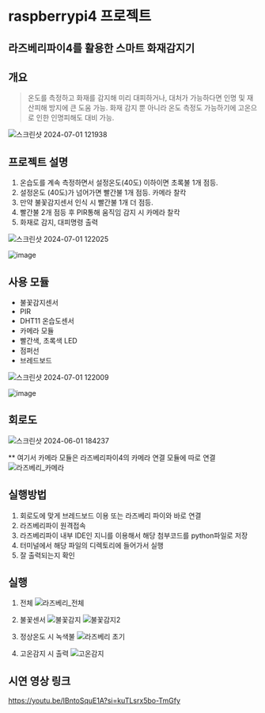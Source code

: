 # raspberrypi4 프로젝트
## 라즈베리파이4를 활용한 스마트 화재감지기

## 개요
> 온도를 측정하고 화재를 감지해 미리 대피하거나, 대처가 가능하다면 인명 및 재산피해 방지에 큰 도움 가능.
> 화재 감지 뿐 아니라 온도 측정도 가능하기에 고온으로 인한 인명피해도 대비 가능.

![스크린샷 2024-07-01 121938](https://github.com/hjyoon99/RaspberryPi4_SmartFireDetector/assets/108658882/cbe30e81-e346-4e7e-8feb-e1d37a975386)

## 프로젝트 설명

1. 온습도를 계속 측정하면서 설정온도(40도) 이하이면 초록불 1개 점등.
2. 설정온도 (40도)가 넘어가면 빨간불 1개 점등. 카메라 찰칵
3. 만약 불꽃감지센서 인식 시 빨간불 1개 더 점등.
4. 빨간불 2개 점등 후 PIR통해 움직임 감지 시 카메라 찰칵
5. 화재로 감지, 대피명령 출력

![스크린샷 2024-07-01 122025](https://github.com/hjyoon99/RaspberryPi4_SmartFireDetector/assets/108658882/a79e4fdf-9b8d-4775-9b45-3236eb64d8b9)

![image](https://github.com/hjyoon99/RaspberryPi4_SmartFireDetector/assets/108658882/32aa8adf-6e62-407f-a7fe-6c06fd751f77)


## 사용 모듈

- 불꽃감지센서
- PIR
- DHT11 온습도센서
- 카메라 모듈
- 빨간색, 초록색 LED
- 점퍼선
- 브레드보드

![스크린샷 2024-07-01 122009](https://github.com/hjyoon99/RaspberryPi4_SmartFireDetector/assets/108658882/39709307-5c9e-4a75-bfc1-31a6c8d67618)

![image](https://github.com/hjyoon99/RaspberryPi4_SmartFireDetector/assets/108658882/3e58b2b2-8acf-4db4-bf6e-7ab7532d4a50)


## 회로도

![스크린샷 2024-06-01 184237](https://github.com/hjyoon99/raspberrypi4/assets/108658882/3f6581c7-bb92-4409-a44b-603c22fd8e51)

** 여기서 카메라 모듈은 라즈베리파이4의 카메라 연결 모듈에 따로 연결
![라즈베리_카메라](https://github.com/hjyoon99/RaspberryPi4_SmartFireDetector/assets/108658882/c9ad15d7-b29b-47e5-8720-86490695826e)


## 실행방법

1. 회로도에 맞게 브레드보드 이용 또는 라즈베리 파이와 바로 연결
2. 라즈베리파이 원격접속 
3. 라즈베리파이 내부 IDE인 지니를 이용해서 해당 첨부코드를 python파일로 저장
4. 터미널에서 해당 파일의 디렉토리에 들어가서 실행
5. 잘 출력되는지 확인

## 실행

1. 전체 
![라즈베리_전체](https://github.com/hjyoon99/RaspberryPi4_SmartFireDetector/assets/108658882/062d6069-9cc0-46bc-a648-3a643593696c)

2. 불꽃센서
![불꽃감지](https://github.com/hjyoon99/RaspberryPi4_SmartFireDetector/assets/108658882/596cf210-92b0-4344-8b2a-286d471f8e3e)
![불꽃감지2](https://github.com/hjyoon99/RaspberryPi4_SmartFireDetector/assets/108658882/b64e08da-300c-4b85-b1bd-239ad47ef1af)

3. 정상온도 시 녹색불
![라즈베리 초기](https://github.com/hjyoon99/RaspberryPi4_SmartFireDetector/assets/108658882/672813d7-1c3f-41a9-95c8-ca2b7165f259)

4. 고온감지 시 출력
![고온감지](https://github.com/hjyoon99/RaspberryPi4_SmartFireDetector/assets/108658882/693159e8-4293-408f-806a-3096c9a11994)

## 시연 영상 링크
https://youtu.be/IBntoSquE1A?si=kuTLsrx5bo-TmGfy
